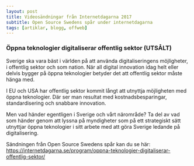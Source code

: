 ```yaml
---
layout: post
title: Videosändningar från Internetdagarna 2017
subtitle: Open Source Swedens spår under internetdagarna
tags: [artiklar, blogg, offweb]
---
```


### Öppna teknologier digitaliserar offentlig sektor (UTSÅLT)
Sverige ska vara bäst i världen på att använda digitaliseringens möjligheter, i offentlig sektor och som nation. När all digital innovation idag helt eller delvis bygger på öppna teknologier betyder det att offentlig sektor måste hänga med.

I EU och USA har offentlig sektor kommit långt att utnyttja möjligheten med öppna teknologier. Där ser man resultat med kostnadsbesparingar, standardisering och snabbare innovation.

 
Men vad händer egentligen i Sverige och vårt närområde? Ta del av vad som händer genom att lyssna på myndigheter som på ett strategiskt sätt utnyttjar öppna teknologier i sitt arbete med att göra Sverige ledande på digitalisering.
 
Sändningen från Open Source Swedens spår kan du se här: https://internetdagarna.se/program/oppna-teknologier-digitaliserar-offentlig-sektor/
